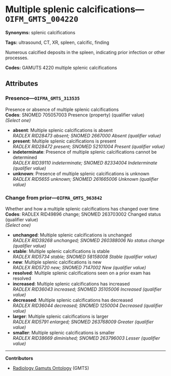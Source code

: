 # Multiple splenic calcifications—`OIFM_GMTS_004220`

**Synonyms:** splenic calcifications

**Tags:** ultrasound, CT, XR, spleen, calcific, finding

Numerous calcified deposits in the spleen, indicating prior infection or other processes.

**Codes:** GAMUTS 4220 multiple splenic calcifications

## Attributes

### Presence—`OIFMA_GMTS_313535`

Presence or absence of multiple splenic calcifications  
**Codes**: SNOMED 705057003 Presence (property) (qualifier value)  
*(Select one)*

- **absent**: Multiple splenic calcifications is absent  
_RADLEX RID28473 absent; SNOMED 2667000 Absent (qualifier value)_
- **present**: Multiple splenic calcifications is present  
_RADLEX RID28472 present; SNOMED 52101004 Present (qualifier value)_
- **indeterminate**: Presence of multiple splenic calcifications cannot be determined  
_RADLEX RID39110 indeterminate; SNOMED 82334004 Indeterminate (qualifier value)_
- **unknown**: Presence of multiple splenic calcifications is unknown  
_RADLEX RID5655 unknown; SNOMED 261665006 Unknown (qualifier value)_

### Change from prior—`OIFMA_GMTS_963842`

Whether and how a multiple splenic calcifications has changed over time  
**Codes**: RADLEX RID49896 change; SNOMED 263703002 Changed status (qualifier value)  
*(Select one)*

- **unchanged**: Multiple splenic calcifications is unchanged  
_RADLEX RID39268 unchanged; SNOMED 260388006 No status change (qualifier value)_
- **stable**: Multiple splenic calcifications is stable  
_RADLEX RID5734 stable; SNOMED 58158008 Stable (qualifier value)_
- **new**: Multiple splenic calcifications is new  
_RADLEX RID5720 new; SNOMED 7147002 New (qualifier value)_
- **resolved**: Multiple splenic calcifications seen on a prior exam has resolved  
- **increased**: Multiple splenic calcifications has increased  
_RADLEX RID36043 increased; SNOMED 35105006 Increased (qualifier value)_
- **decreased**: Multiple splenic calcifications has decreased  
_RADLEX RID36044 decreased; SNOMED 1250004 Decreased (qualifier value)_
- **larger**: Multiple splenic calcifications is larger  
_RADLEX RID5791 enlarged; SNOMED 263768009 Greater (qualifier value)_
- **smaller**: Multiple splenic calcifications is smaller  
_RADLEX RID38669 diminished; SNOMED 263796003 Lesser (qualifier value)_

---

**Contributors**

- [Radiology Gamuts Ontology](https://gamuts.net/) (GMTS)